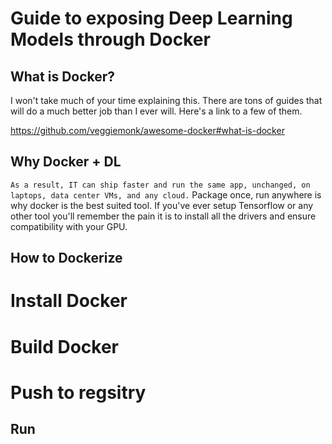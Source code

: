 # Guide to exposing Deep Learning Models through Docker

## What is Docker?

I won't take much of your time explaining this. There are tons of guides that will do a much better job than I ever will. Here's a link to a few of them.

https://github.com/veggiemonk/awesome-docker#what-is-docker

## Why Docker + DL

`As a result, IT can ship faster and run the same app, unchanged, on laptops, data center VMs, and any cloud.`
Package once, run anywhere is why docker is the best suited tool. If you've ever setup Tensorflow or any other tool you'll remember the pain it is to install all the drivers and ensure compatibility with your GPU.


## How to Dockerize

# Install Docker

# Build Docker

# Push to regsitry

## Run

